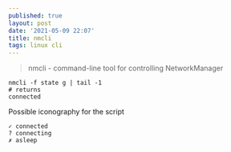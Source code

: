```yaml
---
published: true
layout: post
date: '2021-05-09 22:07'
title: nmcli
tags: linux cli 
---
```

> nmcli - command-line tool for controlling NetworkManager

    nmcli -f state g | tail -1
    # returns
    connected

Possible iconography for the script

    ✓ connected
    ? connecting
    ✗ asleep
